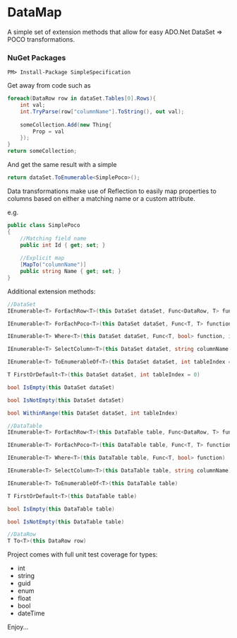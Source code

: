 # DataMap
A simple set of extension methods that allow for easy ADO.Net DataSet => POCO transformations.

### NuGet Packages

```
PM> Install-Package SimpleSpecification
```

Get away from code such as

```csharp
foreach(DataRow row in dataSet.Tables[0].Rows){
	int val;
	int.TryParse(row["columnName"].ToString(), out val);
	
	someCollection.Add(new Thing{
		Prop = val
	});
}
return someCollection;
```

And get the same result with a simple

```csharp
return dataSet.ToEnumerable<SimplePoco>();
```

Data transformations make use of Reflection to easily map properties to columns based on either a matching name or a custom attribute.

e.g.

```csharp
public class SimplePoco
{
	//Matching field name
	public int Id { get; set; }
	
	//Explicit map
	[MapTo("columnName")]
	public string Name { get; set; }
}
```

Additional extension methods:
```csharp
//DataSet
IEnumerable<T> ForEachRow<T>(this DataSet dataSet, Func<DataRow, T> function, int tableIndex = 0)

IEnumerable<T> ForEachPoco<T>(this DataSet dataSet, Func<T, T> function, int tableIndex = 0)

IEnumerable<T> Where<T>(this DataSet dataSet, Func<T, bool> function, int tableIndex = 0)

IEnumerable<T> SelectColumn<T>(this DataSet dataSet, string columnName, int tableIndex = 0)

IEnumerable<T> ToEnumerableOf<T>(this DataSet dataSet, int tableIndex = 0)

T FirstOrDefault<T>(this DataSet dataSet, int tableIndex = 0)

bool IsEmpty(this DataSet dataSet)

bool IsNotEmpty(this DataSet dataSet)

bool WithinRange(this DataSet dataSet, int tableIndex)

//DataTable
IEnumerable<T> ForEachRow<T>(this DataTable table, Func<DataRow, T> function)

IEnumerable<T> ForEachPoco<T>(this DataTable table, Func<T, T> function)

IEnumerable<T> Where<T>(this DataTable table, Func<T, bool> function)

IEnumerable<T> SelectColumn<T>(this DataTable table, string columnName)

IEnumerable<T> ToEnumerableOf<T>(this DataTable table)

T FirstOrDefault<T>(this DataTable table)

bool IsEmpty(this DataTable table)

bool IsNotEmpty(this DataTable table)

//DataRow
T To<T>(this DataRow row)
```

Project comes with full unit test coverage for types:

* int
* string
* guid
* enum
* float
* bool
* dateTime

Enjoy...


